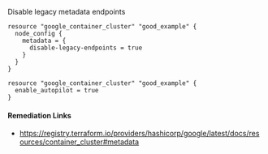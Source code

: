 
Disable legacy metadata endpoints

```hcl
resource "google_container_cluster" "good_example" {
  node_config {
    metadata = {
      disable-legacy-endpoints = true
    }
  }
}
```
```hcl
resource "google_container_cluster" "good_example" {
  enable_autopilot = true
}
```

#### Remediation Links
 - https://registry.terraform.io/providers/hashicorp/google/latest/docs/resources/container_cluster#metadata

